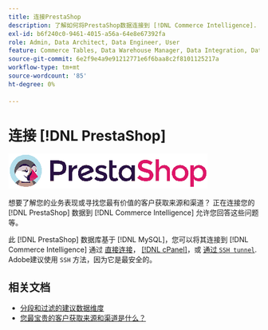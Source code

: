 ```yaml
---
title: 连接PrestaShop
description: 了解如何将PrestaShop数据连接到 [!DNL Commerce Intelligence].
exl-id: b6f240c0-9461-4015-a56a-64e8e67392fa
role: Admin, Data Architect, Data Engineer, User
feature: Commerce Tables, Data Warehouse Manager, Data Integration, Data Import/Export
source-git-commit: 6e2f9e4a9e91212771e6f6baa8c2f8101125217a
workflow-type: tm+mt
source-wordcount: '85'
ht-degree: 0%

---
```


# 连接 [!DNL PrestaShop]

![](../../../assets/Prestashop-logo.png)

想要了解您的业务表现或寻找您最有价值的客户获取来源和渠道？ 正在连接您的 [!DNL PrestaShop] 数据到 [!DNL Commerce Intelligence] 允许您回答这些问题等。

此 [!DNL PrestaShop] 数据库基于 [!DNL MySQL]，您可以将其连接到 [!DNL Commerce Intelligence] 通过 [直接连接](../integrations/mysql-via-a-direct-connection.md)， [[!DNL cPanel]](../integrations/mysql-via-cpanel.md)，或 [通过 `SSH tunnel`](../integrations/mysql-via-ssh-tunnel.md). Adobe建议使用 `SSH` 方法，因为它是最安全的。

## 相关文档

* [分段和过滤的建议数据维度](../../../best-practices/segment-filter.md)
* [您最宝贵的客户获取来源和渠道是什么？](../../analysis/most-value-source-channel.md)
